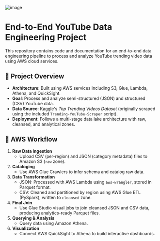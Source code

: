 ![image](https://github.com/user-attachments/assets/e5905967-6bd2-458f-8eb2-9e5446b10938)


# End-to-End YouTube Data Engineering Project

This repository contains code and documentation for an end-to-end data engineering pipeline to process and analyze YouTube trending video data using AWS cloud services.

## 📌 Project Overview

- **Architecture**: Built using AWS services including S3, Glue, Lambda, Athena, and QuickSight.
- **Goal**: Process and analyze semi-structured (JSON) and structured (CSV) YouTube data.
- **Data Source**: Kaggle's *Top Trending Videos Dataset* (originally scraped using the included `Trending-YouTube-Scraper` script).
- **Deployment**: Follows a multi-stage data lake architecture with raw, cleansed, and analytical zones.

## 🚀 AWS Workflow

1. **Raw Data Ingestion**
   - Upload CSV (per-region) and JSON (category metadata) files to Amazon S3 (`raw` zone).
2. **Cataloging**
   - Use AWS Glue Crawlers to infer schema and catalog raw data.
3. **Data Transformation**
   - JSON: Processed with AWS Lambda using `aws-wrangler`, stored in Parquet format.
   - CSV: Cleaned and partitioned by region using AWS Glue ETL (PySpark), written to `cleansed` zone.
4. **Final Join**
   - Use Glue Studio visual jobs to join cleansed JSON and CSV data, producing analytics-ready Parquet files.
5. **Querying & Analysis**
   - Query data using Amazon Athena.
6. **Visualization**
   - Connect AWS QuickSight to Athena to build interactive dashboards.
